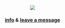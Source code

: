 <div align="center">
  <h4 align="center">
</h4>
  <div align="center">
<img src="https://files.catbox.moe/nnr2zx.png"><br /> 

### [info](https://rentry.co/blockdontreport) & [leave a message](https://shirodate.atabook.org) <br />
<br />
